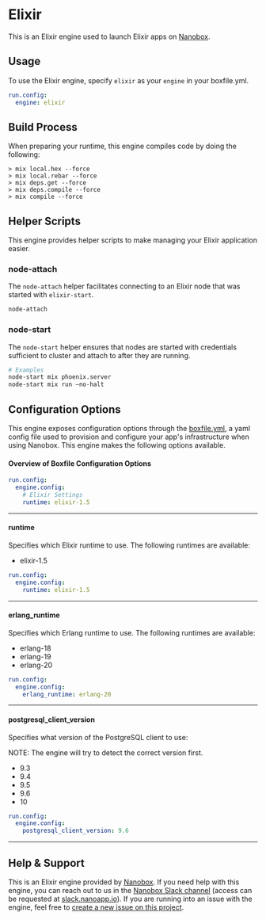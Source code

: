 # Elixir

This is an Elixir engine used to launch Elixir apps on [Nanobox](http://nanobox.io).

## Usage
To use the Elixir engine, specify `elixir` as your `engine` in your boxfile.yml.

```yaml
run.config:
  engine: elixir
```

## Build Process
When preparing your runtime, this engine compiles code by doing the following:

```
> mix local.hex --force
> mix local.rebar --force
> mix deps.get --force
> mix deps.compile --force
> mix compile --force
```

## Helper Scripts
This engine provides helper scripts to make managing your Elixir application easier.

### node-attach
The `node-attach` helper facilitates connecting to an Elixir node that was started with `elixir-start`.

```bash
node-attach
```

### node-start
The `node-start` helper ensures that nodes are started with credentials sufficient to cluster and attach to after they are running.

```bash
# Examples
node-start mix phoenix.server
node-start mix run —no-halt
```

## Configuration Options
This engine exposes configuration options through the [boxfile.yml](http://docs.nanobox.io/boxfile/), a yaml config file used to provision and configure your app's infrastructure when using Nanobox. This engine makes the following options available.

#### Overview of Boxfile Configuration Options
```yaml
run.config:
  engine.config:
    # Elixir Settings
    runtime: elixir-1.5
```

---

#### runtime
Specifies which Elixir runtime to use. The following runtimes are available:

- elixir-1.5

```yaml
run.config:
  engine.config:
    runtime: elixir-1.5
```

---

#### erlang_runtime
Specifies which Erlang runtime to use. The following runtimes are available:

- erlang-18
- erlang-19
- erlang-20

```yaml
run.config:
  engine.config:
    erlang_runtime: erlang-20
```

---

#### postgresql_client_version
Specifies what version of the PostgreSQL client to use:

NOTE: The engine will try to detect the correct version first.

- 9.3
- 9.4
- 9.5
- 9.6
- 10

```yaml
run.config:
  engine.config:
    postgresql_client_version: 9.6
```

---

## Help & Support
This is an Elixir engine provided by [Nanobox](http://nanobox.io). If you need help with this engine, you can reach out to us in the [Nanobox Slack channel](https://nanoboxio.slack.com) (access can be requested at [slack.nanoapp.io](http://slack.nanoapp.io)). If you are running into an issue with the engine, feel free to [create a new issue on this project](https://github.com/nanobox-io/nanobox-engine-elixir/issues/new).
